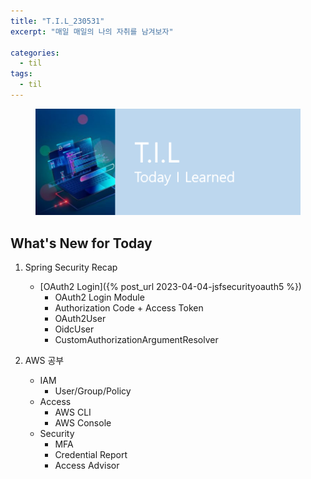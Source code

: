 ```yaml
---
title: "T.I.L_230531"
excerpt: "매일 매일의 나의 자취를 남겨보자"

categories:
  - til
tags:
  - til
---
```

<figure>
    <img src="/assets/images/til_image.png">
</figure>

## What's New for  Today   

1. Spring Security Recap
    - [OAuth2 Login]({% post_url 2023-04-04-jsfsecurityoauth5 %})
        - OAuth2 Login Module
        - Authorization Code + Access Token
        - OAuth2User
        - OidcUser
        - CustomAuthorizationArgumentResolver
  
2. AWS 공부
    - IAM
        - User/Group/Policy
    - Access
        - AWS CLI
        - AWS Console
    - Security
        - MFA
        - Credential Report
        - Access Advisor


  